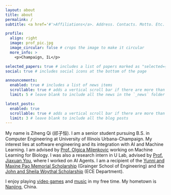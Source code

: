 ```yaml
---
layout: about
title: about
permalink: /
subtitle: <a href='#'>Affiliations</a>. Address. Contacts. Motto. Etc.

profile:
  align: right
  image: prof_pic.jpg
  image_circular: false # crops the image to make it circular
  more_info: >
    <p>Champaign, IL</p>

selected_papers: true # includes a list of papers marked as "selected={true}"
social: true # includes social icons at the bottom of the page

announcements:
  enabled: true # includes a list of news items
  scrollable: true # adds a vertical scroll bar if there are more than 3 news items
  limit: 5 # leave blank to include all the news in the `_news` folder

latest_posts:
  enabled: true
  scrollable: true # adds a vertical scroll bar if there are more than 3 new posts items
  limit: 3 # leave blank to include all the blog posts
---
```

My name is Ziheng Qi (祁子恒). I am a senior student pursuing B.S. in Computer Engineering at University of Illinois Urbana-Champaign. My interest lies at software engineering and its integration with AI and Machine Learning. I am advised by [Prof. Olgica Milenkovic](https://ece.illinois.edu/about/directory/faculty/milenkov) working on Machine Learning for Biology. I was also a research intern in U Lab, advised by [Prof. Jiaxuan You](https://cs.stanford.edu/people/jiaxuan/), where I worked on AI Agents. I am a recipient of the [Yunni and Maxine Pao Memorial Scholarship](https://siebelschool.illinois.edu/about/awards/graduate-fellowships-awards/yunni-and-maxine-pao-memorial-fellowship) (Grainger School of Engineering) and the [John and Sheila Woythal Scholarship](https://ece.illinois.edu/academics/ugrad/scholarships-and-awards/scholarships/woythal) (ECE Department).

I enjoy playing [video games](https://en.wikipedia.org/wiki/Elden_Ring) and [music](https://www.corywongmusic.com/) in my free time. My hometown is [Nanjing](https://en.wikipedia.org/wiki/Nanjing), China.
